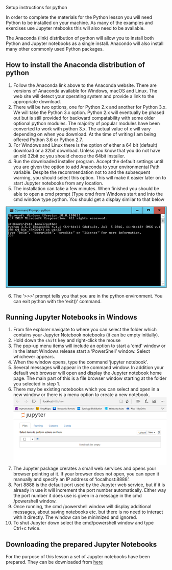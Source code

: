 


Setup instructions for python

In order to complete the materials for the Python lesson you will need Python to be installed on your machine. As many of the examples and exercises use Jupyter ntebooks this will also need to be available. 

The Anaconda (link) distribution of python will allow you to install both Python and Jupyter notebooks as a single install. Anacondo will also install many other commonly used Python packages.

## How to install the Anaconda distribution of python

1.	Follow the Anaconda link above to the Anaconda website. There are versions of Anaconda available for Windows, macOS and Linux. The web site will detect your operating system and provide a link to the appropriate download. 
2.	There will be two options, one for Python 2.x and another for Python 3.x. We will take the Python 3.x option. Python 2.x will eventually be phased out but is still provided for backward compatability with some older optional python modules. The majority of popular modules have been converted to work with python 3.x. The actual value of x will vary depending on when you download. At the time of writing I am being offered Python 3.6 or Python 2.7.
3.	For Windows and Linux there is the option of either a 64 bit (default) download or a 32bit download. Unless you know that you do not have an old 32bit pc you should choose the 64bit installer.
4.	Run the downloaded installer program. Accept the default settings until you are given the option to add Anaconda to your environmental Path variable. Despite the recommendation not to and the subsequent warning, you should select this option. This will make it easier later on to start Jupyter notebooks from any location.
5.	The installation can take a few minutes. When finished you should be able to open a cmd prompt (Type cmd from Windows start and into the cmd window type python. You should get a display similar to that below

![Python Install](../fig/Python_install_1.png)

6.	The ‘>>>’ prompt tells you that you are in the python environment. You can exit python with the ‘exit()’ command.  



## Running Jupyter Notebooks in Windows

1. From file explorer navigate to where you can select the folder which contains your Jupyter Notebook notebooks (it can be empty initially).
2. Hold down the `shift` key and right-click the mouse
3.	The pop-up menu items will include an option to start a ‘cmd’ window or in the latest Windows release start a ‘PowerShell’ window. Select whichever appears.
4.	When the window opens, type the command ‘jupyter notebook’.
5.	Several messages will appear in the command window. In addition your default web browser will open and display the Jupyter notebook home page. The main part of this is a file browser window starting at the folder you selected in step 1.
6.	There may be existing notebooks which you can select and open in a new window or there is a menu option to create a new notebook.
![Python Install](../fig/Python_install_2.png)
7.	The Jupyter package crerates a small web services and opens your browser pointing at it. If your browser does not open, you can open it manually and specify an IP address of ‘localhost:8888’. 
8.	Port 8888 is the default port used by the Jupyter web service, but if it is already in use it will increment the port number automatically. Either way the port number it does use is given in a message in the cmd /powershell window.
9.	Once running, the cmd /powershell window will display additional messages, about saving notebooks etc. but there is no need to interact with it directly. The window can be minimized and ignored.
10.	To shut Jupyter down select the cmd/powershell window and type Ctrl+c twice.


## Downloading the prepared Jupyter Notebooks
For the purpose of this lesson a set of Jupyter notebooks have been prepared. They can be downloaded from [here](???)
